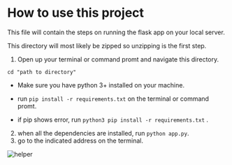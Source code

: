 # How to use this project

This file will contain the steps on running the flask app on your local server.

This directory will most likely be zipped so unzipping is the first step. 


1. Open up your terminal or command promt and navigate this directory.

`cd "path to directory"`

* Make sure you have python 3+ installed on your machine.

* run `pip install -r requirements.txt` on the terminal or command promt.
- if pip shows error, run `python3 pip install -r requirements.txt` .

2. when all the dependencies are installed, run `python app.py`.
3. go to the indicated address on the terminal.

![helper](./images/pythonapp.jpeg)